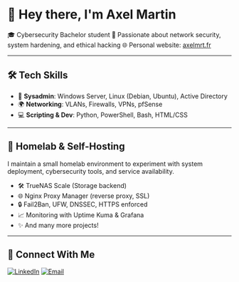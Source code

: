 # 👋 Hey there, I'm Axel Martin

🎓 Cybersecurity Bachelor student
🔐 Passionate about network security, system hardening, and ethical hacking
🌐 Personal website: [axelmrt.fr](https://axelmrt.fr) 

---

## 🛠️ Tech Skills
- 🧰 **Sysadmin**: Windows Server, Linux (Debian, Ubuntu), Active Directory  
- 🌍 **Networking**: VLANs, Firewalls, VPNs, pfSense  
- 💻 **Scripting & Dev**: Python, PowerShell, Bash, HTML/CSS  

---

## 🧪 Homelab & Self-Hosting

I maintain a small homelab environment to experiment with system deployment, cybersecurity tools, and service availability.

- 🛠️ TrueNAS Scale (Storage backend)
- 🌐 Nginx Proxy Manager (reverse proxy, SSL)
- 🔒 Fail2Ban, UFW, DNSSEC, HTTPS enforced
- 📈 Monitoring with Uptime Kuma & Grafana
- ✨ And many more projects!

---

## 🤝 Connect With Me
[![LinkedIn](https://img.shields.io/badge/LinkedIn-blue?logo=linkedin&style=for-the-badge)]([https://www.linkedin.com/in/your-profile](https://www.linkedin.com/in/axel-martin-0b85292b5/))
[![Email](https://img.shields.io/badge/Email-axelmartin076%40gmail.com-red?style=for-the-badge&logo=gmail)](mailto:axelmartin076@gmail.com)



